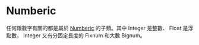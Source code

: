# Numberic

任何跟數字有關的都是屬於 [Numberic](http://www.ruby-doc.org/core-2.1.2/Numeric.html) 的子類。其中 Integer 是整數、 Float 是浮點數， Integer 又有分固定長度的 Fixnum 和大數 Bignum。
